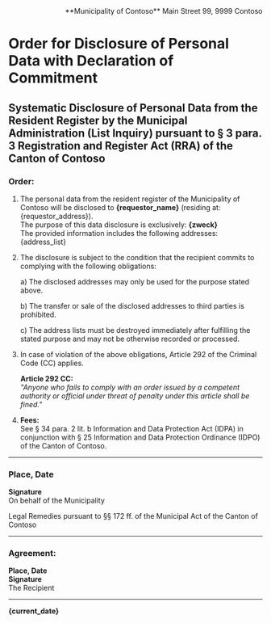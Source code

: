<div style="text-align: right;">
**Municipality of Contoso**  
Main Street 99, 9999 Contoso  
</div>

# Order for Disclosure of Personal Data with Declaration of Commitment

## Systematic Disclosure of Personal Data from the Resident Register by the Municipal Administration (List Inquiry) pursuant to § 3 para. 3 Registration and Register Act (RRA) of the Canton of Contoso

### Order:

1. The personal data from the resident register of the Municipality of Contoso will be disclosed to **{requestor_name}** (residing at: {requestor_address}).  
   The purpose of this data disclosure is exclusively: **{zweck}**  
   The provided information includes the following addresses: {address_list}

2. The disclosure is subject to the condition that the recipient commits to complying with the following obligations:

   a) The disclosed addresses may only be used for the purpose stated above.

   b) The transfer or sale of the disclosed addresses to third parties is prohibited.

   c) The address lists must be destroyed immediately after fulfilling the stated purpose and may not be otherwise recorded or processed.

3. In case of violation of the above obligations, Article 292 of the Criminal Code (CC) applies.

   **Article 292 CC:**  
   *"Anyone who fails to comply with an order issued by a competent authority or official under threat of penalty under this article shall be fined."*

4. **Fees:**  
   See § 34 para. 2 lit. b Information and Data Protection Act (IDPA) in conjunction with § 25 Information and Data Protection Ordinance (IDPO) of the Canton of Contoso.

---

### Place, Date  
**Signature**  
On behalf of the Municipality  

Legal Remedies pursuant to §§ 172 ff. of the Municipal Act of the Canton of Contoso  

---

### Agreement:

**Place, Date**  
**Signature**  
The Recipient  

---

**{current_date}**
